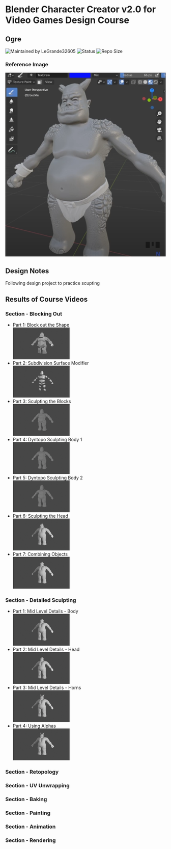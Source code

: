 # Blender Character Creator v2.0 for Video Games Design Course
## Ogre

![Maintained by LeGrande32605](https://img.shields.io/static/v1?label=Maintained%20by&message=LeGrande32605&color=blue)
![Status](https://img.shields.io/static/v1?label=Status&message=Work%20In%20Progress&color=yellow)
![Repo Size](https://img.shields.io/github/repo-size/legrande32605/GameDev-Blender-Character-Creator-Ogre)
### Reference Image
![Ogre](./Reference%20Images/Ogre.PNG)

## Design Notes
Following design project to practice scupting


## Results of Course Videos
### Section - Blocking Out
- Part 1: Block out the Shape   
[![Ogre - Block out the Shape](./Renders/Thumb%20-%20Block%20Out.png)](./Renders/Block%20Out.png)
- Part 2: Subdivision Surface Modifier   
[![Ogre - Subdivision Surface Modifier](./Renders/Thumb%20-%20Subdivision%20Surface%20Modifier.png)](./Renders/Subdivision%20Surface%20Modifier.png)
- Part 3: Sculpting the Blocks   
[![Ogre - Sculpting the Blocks](./Renders/Thumb%20-%20Sculpting%20the%20Blocks.png)](./Renders/Sculpting%20the%20Blocks.png)
- Part 4: Dyntopo Sculpting Body 1  
[![Ogre - Dyntopo Sculpting Body 1](./Renders/Thumb%20-%20Dyntopo%20Sculpting%20Body%201.png)](./Renders/Dyntopo%20Sculpting%20Body%201.png)
- Part 5: Dyntopo Sculpting Body 2  
[![Ogre - Dyntopo Sculpting Body 2](./Renders/Thumb%20-%20Dyntopo%20Sculpting%20Body%202.png)](./Renders/Dyntopo%20Sculpting%20Body%202.png)
- Part 6: Sculpting the Head  
[![Ogre - Sculpting the Head](./Renders/Thumb%20-%20Sculpting%20the%20Head.png)](./Renders/Sculpting%20the%20Head.png)
- Part 7: Combining Objects  
[![Ogre - Combining Objects](./Renders/Thumb%20-%20Combining%20Objects.png)](./Renders/Combining%20Objects.png)
### Section - Detailed Sculpting
- Part 1: Mid Level Details - Body   
[![Ogre - Mid Level Details - Body](./Renders/Thumb%20-%20Mid%20Level%20Details%20-%20Body.png)](./Renders/Mid%20Level%20Details%20-%20Body.png)
- Part 2: Mid Level Details - Head   
[![Ogre - Mid Level Details - Head](./Renders/Thumb%20-%20Mid%20Level%20Details%20-%20Head.png)](./Renders/Mid%20Level%20Details%20-%20Head.png)
- Part 3: Mid Level Details - Horns   
[![Ogre - Mid Level Details - Horns](./Renders/Thumb%20-%20Mid%20Level%20Details%20-%20Horns.png)](./Renders/Mid%20Level%20Details%20-%20Horns.png)
- Part 4: Using Alphas   
[![Ogre - Using Alphas](./Renders/Thumb%20-%20Using%20Alphas.png)](./Renders/Using%20Alphas.png)

### Section - Retopology

### Section - UV Unwrapping

### Section - Baking

### Section - Painting

### Section - Animation

### Section - Rendering